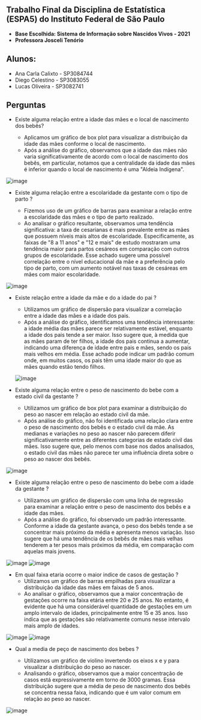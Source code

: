 ## Trabalho Final da Disciplina de Estatística (ESPA5) do Instituto Federal de São Paulo
- **Base Escolhida: Sistema de Informação sobre Nascidos Vivos - 2021**
- **Professora Josceli Tenório** 

## Alunos: 
  - Ana Carla Calixto - SP3084744
  - Diego Celestino - SP3083055
  - Lucas Oliveira - SP3082741
    
## Perguntas

- Existe alguma relação entre a idade das mães e o local de nascimento dos bebês?
  
  - Aplicamos um gráfico de box plot para visualizar a distribuição da idade das mães conforme o local de nascimento.
  - Após a análise do gráfico, observamos que a idade das mães não varia significativamente de acordo com o local de nascimento dos bebês, em particular, notamos que a centralidade da idade das mães é inferior quando o local de nascimento é uma "Aldeia Indígena".

![image](https://github.com/ana-calixto/ESPA5_TrabalhoFinal/assets/91337785/0a455478-3777-4656-933b-6c1849b55c9e)

  
- Existe alguma relação entre a escolaridade da gestante com o tipo de parto ?

  - Fizemos uso de um gráfico de barras para examinar a relação entre a escolaridade das mães e o tipo de parto realizado.
  - Ao analisar o gráfico resultante, observamos uma tendência significativa: a taxa de cesarianas é mais prevalente entre as mães que possuem níveis mais altos de escolaridade. Especificamente, as faixas de "8 a 11 anos" e "12 e mais" de estudo mostraram uma tendência maior para partos cesáreos em comparação com outros grupos de escolaridade. Esse achado sugere uma possível correlação entre o nível educacional da mãe e a preferência pelo tipo de parto, com um aumento notável nas taxas de cesáreas em mães com maior escolaridade.
  
![image](https://github.com/ana-calixto/ESPA5_TrabalhoFinal/assets/91337785/4f596788-8a83-46bd-83a4-73138070b6f8)

  
- Existe relação entre a idade da mãe e do a idade do pai ?
  - Utilizamos um gráfico de dispersão para visualizar a correlação entre a idade das mães e a idade dos pais.
  - Após a análise do gráfico, identificamos uma tendência interessante: a idade média das mães parece ser relativamente estável, enquanto a idade dos pais tende a ser maior. Isso sugere que, à medida que as mães param de ter filhos, a idade dos pais continua a aumentar, indicando uma diferença de idade entre pais e mães, sendo os pais mais velhos em média. Esse achado pode indicar um padrão comum onde, em muitos casos, os pais têm uma idade maior do que as mães quando estão tendo filhos.


  ![image](https://github.com/ana-calixto/ESPA5_TrabalhoFinal/assets/91337785/98770943-b149-4606-b70d-5a1e6d667a5f)

- Existe alguma relação entre o peso de nascimento do bebe com a estado civil da gestante ?

   - Utilizamos um gráfico de box plot para examinar a distribuição do peso ao nascer em relação ao estado civil da mãe.
   - Após análise do gráfico, não foi identificada uma relação clara entre o peso de nascimento dos bebês e o estado civil da mãe. As medianas e variações no peso ao nascer não parecem diferir significativamente entre as diferentes categorias de estado civil das mães. Isso sugere que, pelo menos com base nos dados analisados, o estado civil das mães não parece ter uma influência direta sobre o peso ao nascer dos bebês.

![image](https://github.com/ana-calixto/ESPA5_TrabalhoFinal/assets/91337785/7aafa10f-f16d-4311-9980-60e16ed0b97f)

- Existe alguma relação entre o peso de nascimento do bebe com a idade da gestante ?

  - Utilizamos um gráfico de dispersão com uma linha de regressão para examinar a relação entre o peso de nascimento dos bebês e a idade das mães.
  - Após a análise do gráfico, foi observado um padrão interessante. Conforme a idade da gestante avança, o peso dos bebês tende a se concentrar mais próximo da média e apresenta menos variação. Isso sugere que há uma tendência de os bebês de mães mais velhas tenderem a ter pesos mais próximos da média, em comparação com aquelas mais jovens.

![image](https://github.com/ana-calixto/ESPA5_TrabalhoFinal/assets/91337785/e81ddd89-dc20-4862-a6b0-02458fbf6e33)
![image](https://github.com/ana-calixto/ESPA5_TrabalhoFinal/assets/91337785/17ae1b2d-5d88-4472-aed1-7c04fffdf88b)

  
- Em qual faixa etaria ocorre o maior indice de casos de gestação ?
  - Utilizamos um gráfico de barras empilhadas para visualizar a distribuição da idade das mães em faixas de 5 anos.
  - Ao analisar o gráfico, observamos que a maior concentração de gestações ocorre na faixa etária entre 20 e 25 anos. No entanto, é evidente que há uma considerável quantidade de gestações em um amplo intervalo de idades, principalmente entre 15 e 35 anos. Isso indica que as gestações são relativamente comuns nesse intervalo mais amplo de idades.
  
![image](https://github.com/ana-calixto/ESPA5_TrabalhoFinal/assets/91337785/f5d4ee9e-b6f1-4fc1-9031-f2429db2a1c3)
![image](https://github.com/ana-calixto/ESPA5_TrabalhoFinal/assets/91337785/46aaafbe-57c4-412b-b23e-3070267cede6)

- Qual a media de peço de nascimento dos bebes ?

  - Utilizamos um gráfico de violino invertendo os eixos x e y para visualizar a distribuição do peso ao nascer.
  - Analisando o gráfico, observamos que a maior concentração de casos está expressivamente em torno de 3000 gramas. Essa distribuição sugere que a média de peso de nascimento dos bebês se concentra nessa faixa, indicando que é um valor comum em relação ao peso ao nascer.

![image](https://github.com/ana-calixto/ESPA5_TrabalhoFinal/assets/91337785/86108ceb-3cc1-46fe-b59e-e7195949395e)






